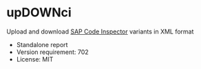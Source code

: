 # upDOWNci
Upload and download [SAP Code Inspector](http://wiki.scn.sap.com/wiki/display/ABAP/Code+Inspector) variants in XML format

- Standalone report
- Version requirement: 702
- License: MIT

